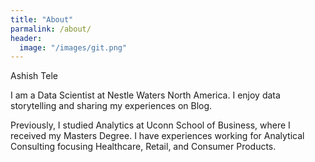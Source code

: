 ```yaml
---
title: "About"
parmalink: /about/
header:
  image: "/images/git.png"
---
```


Ashish Tele

I am a Data Scientist at Nestle Waters North America. I enjoy data storytelling and 
sharing my experiences on Blog.

Previously, I studied Analytics at Uconn School of Business, where I received my Masters 
Degree. I have experiences working for Analytical Consulting focusing Healthcare, Retail, and
Consumer Products.

